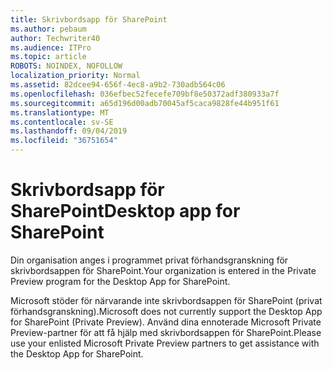 ```yaml
---
title: Skrivbordsapp för SharePoint
ms.author: pebaum
author: Techwriter40
ms.audience: ITPro
ms.topic: article
ROBOTS: NOINDEX, NOFOLLOW
localization_priority: Normal
ms.assetid: 82dcee94-656f-4ec8-a9b2-730adb564c06
ms.openlocfilehash: 036efbec52fecefe709bf8e50372adf380933a7f
ms.sourcegitcommit: a65d196d00adb70045af5caca9828fe44b951f61
ms.translationtype: MT
ms.contentlocale: sv-SE
ms.lasthandoff: 09/04/2019
ms.locfileid: "36751654"
---
```

# <a name="desktop-app-for-sharepoint"></a><span data-ttu-id="7c76d-102">Skrivbordsapp för SharePoint</span><span class="sxs-lookup"><span data-stu-id="7c76d-102">Desktop app for SharePoint</span></span>

<span data-ttu-id="7c76d-103">Din organisation anges i programmet privat förhandsgranskning för skrivbordsappen för SharePoint.</span><span class="sxs-lookup"><span data-stu-id="7c76d-103">Your organization is entered in the Private Preview program for the Desktop App for SharePoint.</span></span>

<span data-ttu-id="7c76d-104">Microsoft stöder för närvarande inte skrivbordsappen för SharePoint (privat förhandsgranskning).</span><span class="sxs-lookup"><span data-stu-id="7c76d-104">Microsoft does not currently support the Desktop App for SharePoint (Private Preview).</span></span> <span data-ttu-id="7c76d-105">Använd dina ennoterade Microsoft Private Preview-partner för att få hjälp med skrivbordsappen för SharePoint.</span><span class="sxs-lookup"><span data-stu-id="7c76d-105">Please use your enlisted Microsoft Private Preview partners to get assistance with the Desktop App for SharePoint.</span></span>

